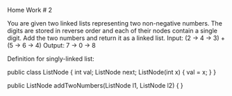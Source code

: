 Home Work # 2


You are given two linked lists representing two non-negative numbers. The digits are stored in reverse order and each of their nodes contain a single digit. Add the two numbers and return it as a linked list.
Input: (2 -> 4 -> 3) + (5 -> 6 -> 4)
Output: 7 -> 0 -> 8

Definition for singly-linked list:

  public class ListNode {
     int val;
     ListNode next;
     ListNode(int x) {
        val = x;
     }
 }

 public ListNode addTwoNumbers(ListNode l1, ListNode l2) { }